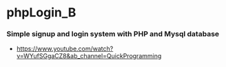 # phpLogin_B

### Simple signup and login system with PHP and Mysql database 
- https://www.youtube.com/watch?v=WYufSGgaCZ8&ab_channel=QuickProgramming
 
